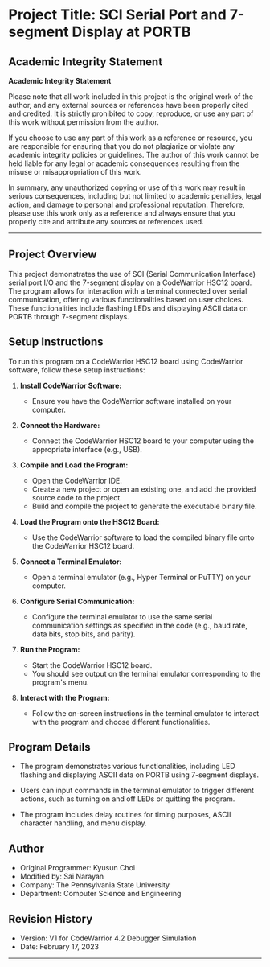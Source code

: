 # Project Title: SCI Serial Port and 7-segment Display at PORTB

## Academic Integrity Statement

**Academic Integrity Statement**

Please note that all work included in this project is the original work of the author, and any external sources or references have been properly cited and credited. It is strictly prohibited to copy, reproduce, or use any part of this work without permission from the author.

If you choose to use any part of this work as a reference or resource, you are responsible for ensuring that you do not plagiarize or violate any academic integrity policies or guidelines. The author of this work cannot be held liable for any legal or academic consequences resulting from the misuse or misappropriation of this work.

In summary, any unauthorized copying or use of this work may result in serious consequences, including but not limited to academic penalties, legal action, and damage to personal and professional reputation. Therefore, please use this work only as a reference and always ensure that you properly cite and attribute any sources or references used.

---

## Project Overview

This project demonstrates the use of SCI (Serial Communication Interface) serial port I/O and the 7-segment display on a CodeWarrior HSC12 board. The program allows for interaction with a terminal connected over serial communication, offering various functionalities based on user choices. These functionalities include flashing LEDs and displaying ASCII data on PORTB through 7-segment displays.

## Setup Instructions

To run this program on a CodeWarrior HSC12 board using CodeWarrior software, follow these setup instructions:

1. **Install CodeWarrior Software:**
   - Ensure you have the CodeWarrior software installed on your computer.

2. **Connect the Hardware:**
   - Connect the CodeWarrior HSC12 board to your computer using the appropriate interface (e.g., USB).

3. **Compile and Load the Program:**
   - Open the CodeWarrior IDE.
   - Create a new project or open an existing one, and add the provided source code to the project.
   - Build and compile the project to generate the executable binary file.

4. **Load the Program onto the HSC12 Board:**
   - Use the CodeWarrior software to load the compiled binary file onto the CodeWarrior HSC12 board.

5. **Connect a Terminal Emulator:**
   - Open a terminal emulator (e.g., Hyper Terminal or PuTTY) on your computer.

6. **Configure Serial Communication:**
   - Configure the terminal emulator to use the same serial communication settings as specified in the code (e.g., baud rate, data bits, stop bits, and parity).

7. **Run the Program:**
   - Start the CodeWarrior HSC12 board.
   - You should see output on the terminal emulator corresponding to the program's menu.

8. **Interact with the Program:**
   - Follow the on-screen instructions in the terminal emulator to interact with the program and choose different functionalities.

## Program Details

- The program demonstrates various functionalities, including LED flashing and displaying ASCII data on PORTB using 7-segment displays.

- Users can input commands in the terminal emulator to trigger different actions, such as turning on and off LEDs or quitting the program.

- The program includes delay routines for timing purposes, ASCII character handling, and menu display.

## Author

- Original Programmer: Kyusun Choi
- Modified by: Sai Narayan
- Company: The Pennsylvania State University
- Department: Computer Science and Engineering

## Revision History

- Version: V1 for CodeWarrior 4.2 Debugger Simulation
- Date: February 17, 2023

---

